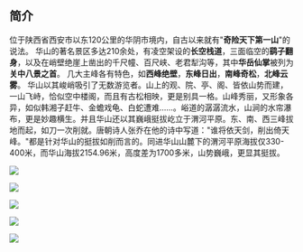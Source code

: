 
## 简介

位于陕西省西安市以东120公里的华阴市境内，自古以来就有"**奇险天下第一山**"的说法。 华山的著名景区多达210余处，有凌空架设的**长空栈道**，三面临空的**鹞子翻身**，以及在峭壁绝崖上凿出的千尺幢、百尺峡、老君犁沟等，其中**华岳仙掌**被列为**关中八景之首**。 几大主峰各有特色，如**西峰绝壁**，**东峰日出**，**南峰奇松**，**北峰云雾**。 华山以其峻峭吸引了无数游览者。山上的观、院、亭、阁、皆依山势而建，一山飞峙，恰似空中楼阁，而且有古松相映，更是别具一格。山峰秀丽，又形象各异，如似韩湘子赶牛、金蟾戏龟、白蛇遭难……。峪道的潺潺流水，山涧的水帘瀑布，更是妙趣横生。并且华山还以其巍峨挺拔屹立于渭河平原。东、南、西三峰拔地而起，如刀一次削就。唐朝诗人张乔在他的诗中写道："谁将依天剑，削出倚天峰。"都是针对华山的挺拔如削而言的。同进华山山麓下的渭河平原海拔仅330-400米，而华山海拔2154.96米，高度差为1700多米，山势巍峨，更显其挺拔。

![](https://gss0.baidu.com/7LsWdDW5_xN3otqbppnN2DJv/lvpics/pic/item/6d81800a19d8bc3e1fa1cc86828ba61ea9d345d5.jpg)

![](https://gss0.baidu.com/7LsWdDW5_xN3otqbppnN2DJv/lvpics/pic/item/cb8065380cd791232c740ed1ad345982b3b780fb.jpg)

![](https://gss0.baidu.com/7LsWdDW5_xN3otqbppnN2DJv/lvpics/pic/item/77094b36acaf2edd6b65d34c8d1001e9380193fb.jpg)

![](https://gss0.baidu.com/7LsWdDW5_xN3otqbppnN2DJv/lvpics/pic/item/500fd9f9d72a6059df3582a42834349b033bba63.jpg)

![](https://gss0.baidu.com/7LsWdDW5_xN3otqbppnN2DJv/lvpics/pic/item/d439b6003af33a876a0be086c35c10385243b5cc.jpg)